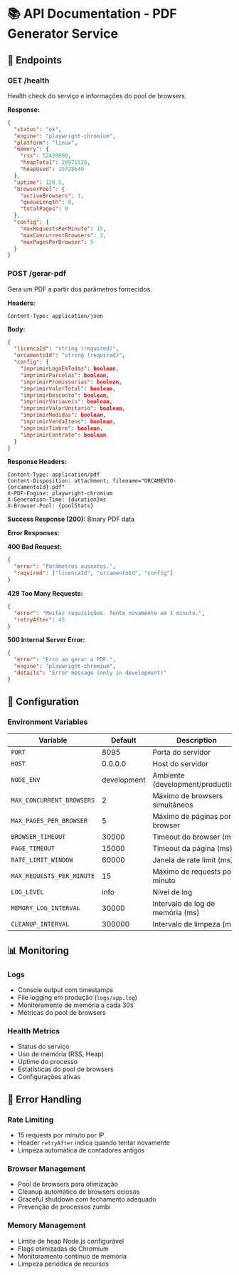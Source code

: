# 📚 API Documentation - PDF Generator Service

## 🎯 **Endpoints**

### **GET /health**
Health check do serviço e informações do pool de browsers.

**Response:**
```json
{
  "status": "ok",
  "engine": "playwright-chromium",
  "platform": "linux",
  "memory": {
    "rss": 52428800,
    "heapTotal": 20971520,
    "heapUsed": 15728640
  },
  "uptime": 120.5,
  "browserPool": {
    "activeBrowsers": 1,
    "queueLength": 0,
    "totalPages": 0
  },
  "config": {
    "maxRequestsPerMinute": 15,
    "maxConcurrentBrowsers": 2,
    "maxPagesPerBrowser": 5
  }
}
```

### **POST /gerar-pdf**
Gera um PDF a partir dos parâmetros fornecidos.

**Headers:**
```
Content-Type: application/json
```

**Body:**
```json
{
  "licencaId": "string (required)",
  "orcamentoId": "string (required)", 
  "config": {
    "imprimirLogoEmTodas": boolean,
    "imprimirParcelas": boolean,
    "imprimirPromissorias": boolean,
    "imprimirValorTotal": boolean,
    "imprimirDesconto": boolean,
    "imprimirVariaveis": boolean,
    "imprimirValorUnitario": boolean,
    "imprimirMedidas": boolean,
    "imprimirVendaItens": boolean,
    "imprimirTimbre": boolean,
    "imprimirContrato": boolean
  }
}
```

**Response Headers:**
```
Content-Type: application/pdf
Content-Disposition: attachment; filename="ORCAMENTO-{orcamentoId}.pdf"
X-PDF-Engine: playwright-chromium
X-Generation-Time: {duration}ms
X-Browser-Pool: {poolStats}
```

**Success Response (200):**
Binary PDF data

**Error Responses:**

**400 Bad Request:**
```json
{
  "error": "Parâmetros ausentes.",
  "required": ["licencaId", "orcamentoId", "config"]
}
```

**429 Too Many Requests:**
```json
{
  "error": "Muitas requisições. Tente novamente em 1 minuto.",
  "retryAfter": 45
}
```

**500 Internal Server Error:**
```json
{
  "error": "Erro ao gerar o PDF.",
  "engine": "playwright-chromium",
  "details": "Error message (only in development)"
}
```

## 🔧 **Configuration**

### **Environment Variables**

| Variable | Default | Description |
|----------|---------|-------------|
| `PORT` | 8095 | Porta do servidor |
| `HOST` | 0.0.0.0 | Host do servidor |
| `NODE_ENV` | development | Ambiente (development/production) |
| `MAX_CONCURRENT_BROWSERS` | 2 | Máximo de browsers simultâneos |
| `MAX_PAGES_PER_BROWSER` | 5 | Máximo de páginas por browser |
| `BROWSER_TIMEOUT` | 30000 | Timeout do browser (ms) |
| `PAGE_TIMEOUT` | 15000 | Timeout da página (ms) |
| `RATE_LIMIT_WINDOW` | 60000 | Janela de rate limit (ms) |
| `MAX_REQUESTS_PER_MINUTE` | 15 | Máximo de requests por minuto |
| `LOG_LEVEL` | info | Nível de log |
| `MEMORY_LOG_INTERVAL` | 30000 | Intervalo de log de memória (ms) |
| `CLEANUP_INTERVAL` | 300000 | Intervalo de limpeza (ms) |

## 📊 **Monitoring**

### **Logs**
- Console output com timestamps
- File logging em produção (`logs/app.log`)
- Monitoramento de memória a cada 30s
- Métricas do pool de browsers

### **Health Metrics**
- Status do serviço
- Uso de memória (RSS, Heap)
- Uptime do processo
- Estatísticas do pool de browsers
- Configurações ativas

## 🚨 **Error Handling**

### **Rate Limiting**
- 15 requests por minuto por IP
- Header `retryAfter` indica quando tentar novamente
- Limpeza automática de contadores antigos

### **Browser Management**
- Pool de browsers para otimização
- Cleanup automático de browsers ociosos
- Graceful shutdown com fechamento adequado
- Prevenção de processos zumbi

### **Memory Management**
- Limite de heap Node.js configurável
- Flags otimizadas do Chromium
- Monitoramento contínuo de memória
- Limpeza periódica de recursos
